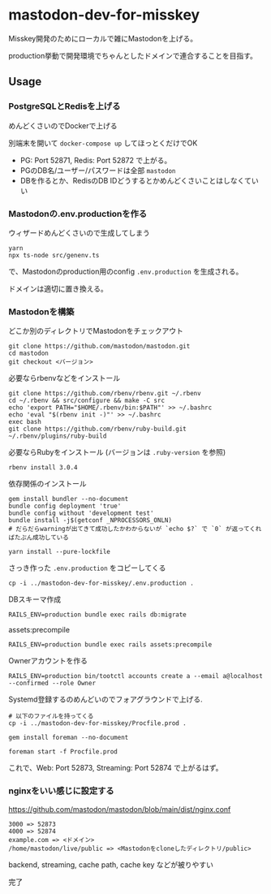 # mastodon-dev-for-misskey

Misskey開発のためにローカルで雑にMastodonを上げる。

production挙動で開発環境でちゃんとしたドメインで連合することを目指す。

## Usage

### PostgreSQLとRedisを上げる

めんどくさいのでDockerで上げる

別端末を開いて `docker-compose up` してほっとくだけでOK

- PG: Port 52871, Redis: Port 52872 で上がる。 
- PGのDB名/ユーザー/パスワードは全部 `mastodon`
- DBを作るとか、RedisのDB IDどうするとかめんどくさいことはしなくていい

### Mastodonの.env.productionを作る

ウィザードめんどくさいので生成してしまう

```
yarn
npx ts-node src/genenv.ts
```
で、Mastodonのproduction用のconfig `.env.production` を生成される。

ドメインは適切に置き換える。

### Mastodonを構築

どこか別のディレクトリでMastodonをチェックアウト
```
git clone https://github.com/mastodon/mastodon.git
cd mastodon
git checkout <バージョン>
```

必要ならrbenvなどをインストール
```
git clone https://github.com/rbenv/rbenv.git ~/.rbenv
cd ~/.rbenv && src/configure && make -C src
echo 'export PATH="$HOME/.rbenv/bin:$PATH"' >> ~/.bashrc
echo 'eval "$(rbenv init -)"' >> ~/.bashrc
exec bash
git clone https://github.com/rbenv/ruby-build.git ~/.rbenv/plugins/ruby-build
```

必要ならRubyをインストール (バージョンは `.ruby-version` を参照)
```
rbenv install 3.0.4
```

依存関係のインストール
```
gem install bundler --no-document
bundle config deployment 'true'
bundle config without 'development test'
bundle install -j$(getconf _NPROCESSORS_ONLN)
# だらだらwarningが出てきて成功したかわからないが `echo $?` で `0` が返ってくればたぶん成功している

yarn install --pure-lockfile
```

さっき作った `.env.production` をコピーしてくる
```
cp -i ../mastodon-dev-for-misskey/.env.production .
```

DBスキーマ作成
```
RAILS_ENV=production bundle exec rails db:migrate
```

assets:precompile
```
RAILS_ENV=production bundle exec rails assets:precompile
```

Ownerアカウントを作る
```
RAILS_ENV=production bin/tootctl accounts create a --email a@localhost --confirmed --role Owner
```

Systemd登録するのめんどいのでフォアグラウンドで上げる.
```
# 以下のファイルを持ってくる
cp -i ../mastodon-dev-for-misskey/Procfile.prod .

gem install foreman --no-document

foreman start -f Procfile.prod 
```
これで、Web: Port 52873, Streaming: Port 52874 で上がるはず。

### nginxをいい感じに設定する
https://github.com/mastodon/mastodon/blob/main/dist/nginx.conf
```
3000 => 52873
4000 => 52874
example.com => <ドメイン>
/home/mastodon/live/public => <Mastodonをcloneしたディレクトリ/public>
```
backend, streaming, cache path, cache key などが被りやすい

完了
